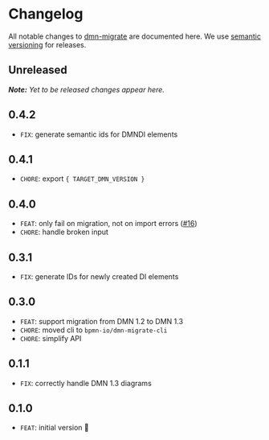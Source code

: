 # Changelog

All notable changes to [dmn-migrate](https://github.com/bpmn-io/dmn-migrate) are documented here. We use [semantic versioning](http://semver.org/) for releases.

## Unreleased

___Note:__ Yet to be released changes appear here._

## 0.4.2

* `FIX`: generate semantic ids for DMNDI elements

## 0.4.1

* `CHORE`: export `{ TARGET_DMN_VERSION }`

## 0.4.0

* `FEAT`: only fail on migration, not on import errors ([#16](https://github.com/bpmn-io/dmn-migrate/issues/16))
* `CHORE`: handle broken input

## 0.3.1

* `FIX`: generate IDs for newly created DI elements

## 0.3.0

* `FEAT`: support migration from DMN 1.2 to DMN 1.3
* `CHORE`: moved cli to `bpmn-io/dmn-migrate-cli`
* `CHORE`: simplify API

## 0.1.1

* `FIX`: correctly handle DMN 1.3 diagrams

## 0.1.0

* `FEAT`: initial version :tada:
